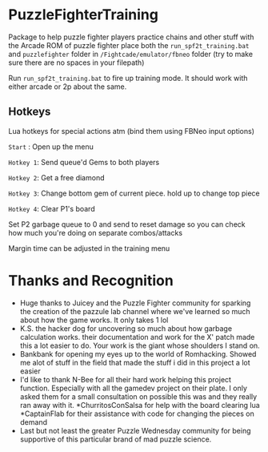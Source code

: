 # PuzzleFighterTraining
Package to help puzzle fighter players practice chains and other stuff with the Arcade ROM of puzzle fighter
place both the `run_spf2t_training.bat` and `puzzlefighter` folder in `/Fightcade/emulator/fbneo` folder (try to make sure there are no spaces in your filepath)

Run `run_spf2t_training.bat` to fire up training mode. It should work with either arcade or 2p about the same.

## Hotkeys
Lua hotkeys for special actions atm (bind them using FBNeo input options)

`Start`   : Open up the menu

`Hotkey 1`: Send queue'd Gems to both players

`Hotkey 2`: Get a free diamond

`Hotkey 3`: Change bottom gem of current piece. hold up to change top piece

`Hotkey 4`: Clear P1's board





Set P2 garbage queue to 0 and send to reset damage so you can check how much you're doing on separate combos/attacks 

Margin time can be adjusted in the training menu 

# Thanks and Recognition
* Huge thanks to Juicey and the Puzzle Fighter community for sparking the creation of the pazzule lab channel where we've learned so much about how the game works. It only takes 1 lol
* K.S. the hacker dog for uncovering so much about how garbage calculation works. their documentation and work for the X' patch made this a lot easier to do. Your work is the giant whose shoulders I stand on.
* Bankbank for opening my eyes up to the world of Romhacking. Showed me alot of stuff in the field that made the stuff i did in this project a lot easier
* I'd like to thank N-Bee for all their hard work helping this project function. Especially with all the gamedev project on their plate. I only asked them for a small consultation on possible this was and they really ran away with it.
*ChurritosConSalsa for help with the board clearing lua
*CaptainFlab for their assistance with code for changing the pieces on demand
* Last but not least the greater Puzzle Wednesday community for being supportive of this particular brand of mad puzzle science. 
